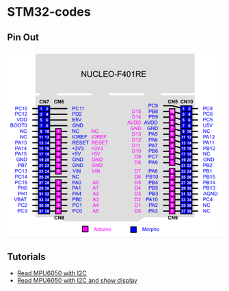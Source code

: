 # STM32-codes

## Pin Out
![pin out](STM32-Nucleo-F401RE-Pinout.png)

## Tutorials
- [Read MPU6050 with I2C](https://electronics.stackexchange.com/questions/601062/read-mpu6050-over-i2c-with-stm32-nucleo-board)
- [Read MPU6050 with I2C and show display](https://www.youtube.com/watch?v=xxphp9wDnHA)
